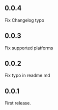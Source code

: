 ## 0.0.4

Fix Changelog typo

## 0.0.3

Fix supported platforms

## 0.0.2

Fix typo in readme.md


## 0.0.1

First release.
